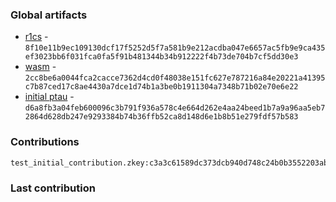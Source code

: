 ### Global artifacts
- [r1cs](./artifacts/circuit.r1cs) - `8f10e11b9ec109130dcf17f5252d5f7a581b9e212acdba047e6657ac5fb9e9ca435ef3023bb6f031fca0fa5f91b481344b34b912222f4b73de704b7cf5dd30e3`
- [wasm](./artifacts/circuit.wasm) - `2cc8be6a0044fca2cacce7362d4cd0f48038e151fc627e787216a84e20221a41395c7b87ced17c8ae4430a7dce1d74b1a3be0b1911304a7348b71b02e70e6e22`
- [initial ptau](./artifacts/initial.ptau) - `d6a8fb3a04feb600096c3b791f936a578c4e664d262e4aa24beed1b7a9a96aa5eb72864d628db247e9293384b74b36ffb52ca8d148d6e1b8b51e279fdf57b583`

### Contributions
```
test_initial_contribution.zkey:c3a3c61589dc373dcb940d748c24b0b3552203abd334415e580d3d64915363d59f32931c665c5ca1a9b6eb569f165ee7c964debca9b7783b874536e82fad4af3
```

### Last contribution
```

```

